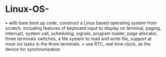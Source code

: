 # Linux-OS-
 • with bare boot up code, construct a Linux based operating system from scratch, including features of keyboard input to display on terminal, paging, interrupt, system call, scheduling, signals, program loader, page allocator, three terminals switches, a file system to read and write file, support at most six tasks in the three terminals.  • use RTC, real time clock, as the device for synchronization 
